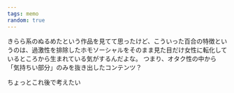 ```yaml
---
tags: memo
random: true
---
```


きらら系のぬるめたという作品を見てて思ったけど、こういった百合の特徴というのは、過激性を排除したホモソーシャルをそのまま見た目だけ女性に転化しているところから生まれている気がするんだよな。
つまり、オタク性の中から「気持ちい部分」のみを抜き出したコンテンツ？

ちょっとこれ後で考えたい
